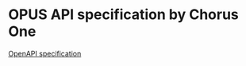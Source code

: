 # OPUS API specification by Chorus One

[OpenAPI specification](https://chorusone.github.io/opus-api-spec)